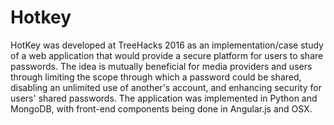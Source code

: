 # Hotkey

HotKey was developed at TreeHacks 2016 as an implementation/case study of a web application that would provide a secure platform for users to share passwords. The idea is mutually beneficial for media providers and users through limiting the scope through which a password could be shared, disabling an unlimited use of another's account, and enhancing security for users' shared passwords.  The application was implemented in Python and MongoDB, with front-end components being done in Angular.js and OSX.
